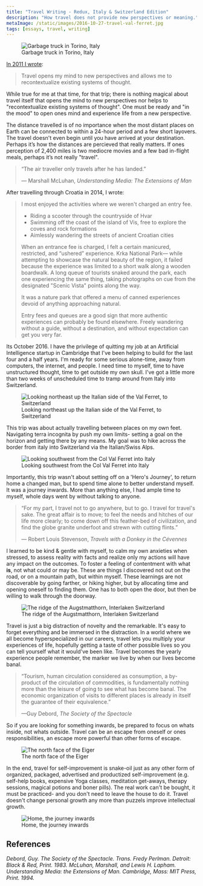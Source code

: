 ```yaml
---
title: "Travel Writing - Redux, Italy & Switzerland Edition"
description: "How travel does not provide new perspectives or meaning."
metaImage: /static/images/2016-10-27-travel-val-ferret.jpg
tags: [essays, travel, writing]
---
```


<figure>
  <img src="/static/images/2016-10-24-travel-garbage.jpg"
    alt="Garbage truck in Torino, Italy" title="Garbage truck in Torino, Italy" />
  <figcaption>Garbage truck in Torino, Italy</figcaption>
</figure>

[In 2011 I wrote](/2011/12/01/travel-writing/):

> Travel opens my mind to new perspectives and allows me to recontextualize
> existing systems of thought.

While true for me at that time, for that trip; there is nothing magical about
travel itself that opens the mind to new perspectives nor helps to
"recontextualize existing systems of thought". One must be ready and "in the
mood" to open ones mind and experience life from a new perspective.

The distance travelled is of no importance when the most distant places on Earth
can be connected to within a 24-hour period and a few short layovers. The travel
doesn't even begin until you have arrived at your destination. Perhaps it’s how
the distances are percieved that really matters. If ones perception of 2,400
miles is two mediocre movies and a few bad in-flight meals, perhaps it’s not
really "travel".

> “The air traveller only travels after he has landed.”
>
> <figcaption>
>   &mdash;
>   Marshall McLuhan,
>   <cite>
>     Understanding Media: The Extensions of Man
>   </cite>
> </figcaption>

After travelling through Croatia in 2014, I wrote:

> I most enjoyed the activities where we weren't charged an entry fee.
>
> - Riding a scooter through the countryside of Hvar
> - Swimming off the coast of the island of Vis, free to explore the coves and
>   rock formations
> - Aimlessly wandering the streets of ancient Croatian cities
>
> When an entrance fee is charged, I felt a certain manicured, restricted, and
> “ushered” experience. Krka National Park— while attempting to showcase the
> natural beauty of the region, it failed because the experience was limited to
> a short walk along a wooden boardwalk. A long queue of tourists snaked around
> the park, each one experiencing the same thing, taking photographs on cue from
> the designated "Scenic Vista" points along the way.
>
> It was a nature park that offered a menu of canned experiences devoid of
> anything approaching natural.
>
> Entry fees and queues are a good sign that more authentic experiences can
> probably be found elsewhere. Freely wandering without a guide, without a
> destination, and without expectation can get you very far.

Its October 2016. I have the privilege of quitting my job at an Artificial
Intelligence startup in Cambridge that I've been helping to build for the last
four and a half years. I'm ready for some serious alone-time, away from
computers, the internet, and people. I need time to myself, time to have
unstructured thought, time to get outside my own skull. I've got a little more
than two weeks of unscheduled time to tramp around from Italy into Switzerland.

<figure>
  <img src="/static/images/2016-10-27-travel-val-ferret.jpg"
      alt="Looking northeast up the Italian side of the Val Ferret, to Switzerland"
      title="Looking northeast up the Italian side of the Val Ferret, to Switzerland" />
  <figcaption>
    Looking northeast up the Italian side of the Val Ferret, to Switzerland
  </figcaption>
</figure>

This trip was about actually travelling between places on my own feet.
Navigating terra incognita by push my own limits- setting a goal on the horizon
and getting there by any means. My goal was to hike across the border from italy
into Switzerland via the Italian/Swiss Alps.

<figure>
  <img src="/static/images/2016-10-28-travel-val-ferret-pano.jpg"
    alt="Looking southwest from the Col Val Ferret into Italy"
    title="Looking southwest from the Col Val Ferret into Italy" />
  <figcaption>Looking southwest from the Col Val Ferret into Italy</figcaption>
</figure>

Importantly, this trip wasn't about setting off on a 'Hero's Journey', to return
home a changed man, but to spend time alone to better understand myself. It was
a journey inwards. More than anything else, I had ample time to myself, whole
days went by without talking to anyone.

> “For my part, I travel not to go anywhere, but to go. I travel for travel's
> sake. The great affair is to move; to feel the needs and hitches of our life
> more clearly; to come down off this feather-bed of civilization, and find
> the globe granite underfoot and strewn with cutting flints.”
>
> <figcaption>
>   &mdash;
>   Robert Louis Stevenson,
>   <cite>
>     Travels with a Donkey in the Cévennes
>   </cite>
> </figcaption>

I learned to be kind & gentle with myself, to calm my own anxieties when
stressed, to assess reality with facts and realize only my actions will have any
impact on the outcomes. To foster a feeling of contentment with what **is**, not
what could or may be. These are things I discovered not out on the road, or on a
mountain path, but within myself. These learnings are not discoverable by going
farther, or hiking higher, but by allocating time and opening oneself to finding
them. One has to both open the door, but then be willing to walk through the
doorway.

<figure>
  <img src="/static/images/2016-10-30-travel-augstmatthorn.jpg"
    alt="The ridge of the Augstmatthorn, Interlaken Switzerland"
    title="The ridge of the Augstmatthorn, Interlaken Switzerland" />
  <figcaption>The ridge of the Augstmatthorn, Interlaken Switzerland</figcaption>
</figure>

Travel is just a big distraction of novelty and the remarkable. It's easy to
forget everything and be immersed in the distraction. In a world where we all
become hyperspecialized in our careers, travel lets you multiply your
experiences of life, hopefully getting a taste of other possible lives so you
can tell yourself what it would've been like. Travel becomes the yearly
experience people remember, the marker we live by when our lives become banal.

> “Tourism, human circulation considered as consumption, a by-product of the
> circulation of commodities, is fundamentally nothing more than the leisure of
> going to see what has become banal. The economic organization of visits to
> different places is already in itself the guarantee of their equivalence.”
>
> <figcaption>
>   —Guy Debord,
>   <cite>The Society of the Spectacle</cite>
> </figcaption>

So if you are looking for something inwards, be prepared to focus on whats
inside, not whats outside. Travel can be an escape from oneself or ones
responsibilities, an escape more powerful than other forms of escape.

<figure>
  <img src="/static/images/2016-10-31-travel-eiger.jpg"
    alt="The north face of the Eiger"
    title="The north face of the Eiger" />
  <figcaption>The north face of the Eiger</figcaption>
</figure>

In the end, travel for self-improvement is snake-oil just as any other form of
organized, packaged, advertised and productized self-improvement (e.g. self-help
books, expensive Yoga classes, meditation get-aways, therapy sessions, magical
potions and boner pills). The real work can't be bought, it must be practiced-
and you don't need to leave the house to do it. Travel doesn't change personal
growth any more than puzzels improve intellectual growth.

<figure>
  <img src="/static/images/2016-11-06-travel-home.jpg"
    alt="Home, the journey inwards"
    title="Home, the journey inwards" />
  <figcaption>Home, the journey inwards</figcaption>
</figure>

## References

<cite class="hanging-indent" id="cite:1">
Debord, Guy.
<em>The Society of the Spectacle</em>.
Trans. Fredy Perlman.
Detroit: Black & Red,
Print.
1983.
</cite>

<cite class="hanging-indent">
McLuhan, Marshall, and Lewis H. Lapham.
<em>Understanding Media: the Extensions of Man</em>.
Cambridge, Mass: MIT Press, 
Print. 
1994.
</cite>
